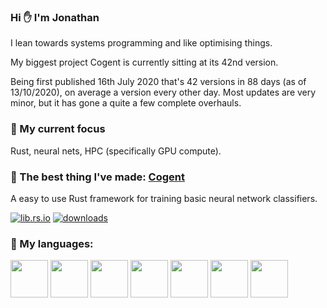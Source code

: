 ### Hi ✋ I'm Jonathan

I lean towards systems programming and like optimising things.

My biggest project Cogent is currently sitting at its 42nd version.

Being first published 16th July 2020 that's 42 versions in 88 days (as of 13/10/2020), on average a version every other day. Most updates are very minor, but it has gone a quite a few complete overhauls.

### 🔭 My current focus ###

Rust, neural nets, HPC (specifically GPU compute).

### 🌟 The best thing I've made: [Cogent](https://github.com/JonathanWoollett-Light/cogent) ###

A easy to use Rust framework for training basic neural network classifiers.

[![lib.rs.io](https://img.shields.io/crates/v/cogent?color=blue&label=lib.rs)](https://lib.rs/crates/cogent)
[![downloads](https://img.shields.io/crates/d/cogent)](https://crates.io/crates/cogent)

### 💬 My languages: ###

<code><img height="60" src="https://upload.wikimedia.org/wikipedia/commons/thumb/d/d5/Rust_programming_language_black_logo.svg/1200px-Rust_programming_language_black_logo.svg.png"></code> <!-- Rust -->
<code><img height="60" src="https://upload.wikimedia.org/wikipedia/commons/thumb/1/18/ISO_C%2B%2B_Logo.svg/800px-ISO_C%2B%2B_Logo.svg.png"></code> <!-- C++ -->
<code><img height="60" src="https://seeklogo.com/images/C/c-programming-language-logo-9B32D017B1-seeklogo.com.png"></code> <!-- C -->
<code><img height="60" src="https://upload.wikimedia.org/wikipedia/commons/thumb/c/c3/Python-logo-notext.svg/1024px-Python-logo-notext.svg.png"></code> <!-- Python -->
<code><img height="60" src="https://upload.wikimedia.org/wikipedia/commons/8/82/C_Sharp_logo.png"></code> <!-- C# -->
<code><img height="60" src="https://upload.wikimedia.org/wikipedia/commons/thumb/b/b2/Ada_Mascot_with_slogan.png/1200px-Ada_Mascot_with_slogan.png"></code> <!-- Ada -->
<code><img height="60" src="https://upload.wikimedia.org/wikipedia/commons/thumb/9/99/Unofficial_JavaScript_logo_2.svg/1200px-Unofficial_JavaScript_logo_2.svg.png"></code> <!-- JavaScript -->
